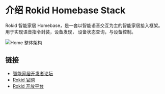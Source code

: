 # 介绍 Rokid Homebase Stack

Rokid 智能家居 Homebase，是一套以智能语音交互为主的智能家居接入框架。 用于实现语音指令封装，设备发现， 设备状态查询，与设备控制。

![Home 整体架构](https://s.rokidcdn.com/homebase/upload/S1mEU8c6e.jpg)


## 链接

- [智能家居开发者论坛](https://developer-forum.rokid.com/c/rokid)
- [Rokid 官网](https://www.rokid.com/)
- [Rokid 开放平台](http://developer.rokid.com/)
